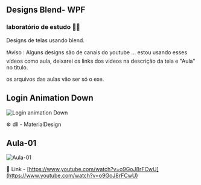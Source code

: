 ## Designs Blend- WPF
### laboratório de estudo 👨‍💻
 Designs de telas usando blend.
 
 ❗️Aviso :
 Alguns designs são de canais do youtube ... estou usando esses vídeos como aula, deixarei os links dos videos na descrição da tela e "Aula" no titulo.
 
os arquivos das aulas vão ser só o exe.
 
 ## Login Animation Down
 
![Login animation Down](https://github.com/joaopedro29/DesignBlend/blob/master/Imagens-Gifs%20Read/LoginBlendAnimatDown.gif)



⚙ dll - MaterialDesign

## Aula-01 

![Aula-01](https://github.com/joaopedro29/DesignBlend/blob/master/Imagens-Gifs%20Read/Aula01-LoginBlend.gif)

🔗 Link - [https://www.youtube.com/watch?v=o9GoJ8rFCwU](https://www.youtube.com/watch?v=o9GoJ8rFCwU)



